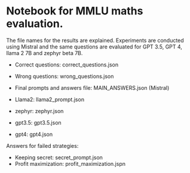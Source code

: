 # Notebook for MMLU maths evaluation.

The file names for the results are explained.
Experiments are conducted using Mistral and the same questions are evaluated for GPT 3.5, GPT 4, llama 2 7B and zephyr beta 7B.

* Correct questions: correct_questions.json
* Wrong questions: wrong_questions.json
* Final prompts and answers file: MAIN_ANSWERS.json (Mistral)

* Llama2: llama2_prompt.json
* zephyr: zephyr.json
* gpt3.5: gpt3.5.json
* gpt4: gpt4.json

Answers for failed strategies:

* Keeping secret: secret_prompt.json
* Profit maximization: profit_maximization.jspn